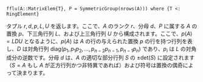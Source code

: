 ```
fflu(A::MatrixElem{T}, P = SymmetricGroup(nrows(A))) where {T <: RingElement}
```

タプル $r, d, p, L, U$ を返します。ここで、$A$ のランク $r$、分母 $d$、$P$ に属する $A$ の置換 $p$、下三角行列 $L$、および上三角行列 $U$ から構成されます。ここで、$p(A) = LDU$ となるように、$p(A)$ は $A$ の行の与えられた置換 $p$ の行を持つ行列を表し、$D$ は対角行列 diag$(p_1, p_1p_2, \ldots, p_{n-2}p_{n-1}, p_{n-1}p_n)$ であり、$p_i$ は $L$ の対角成分の逆数です。分母 $d$ は、$A$ の適切な部分行列 $S$ の $\pm \mathrm{det}(S)$ に設定されます（$S = A$ もし $A$ が正方行列かつ非特異であれば）および符号は置換の偶奇によって決まります。
